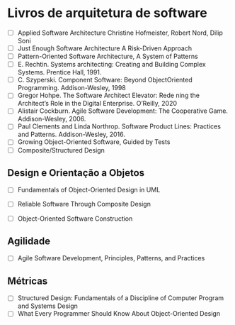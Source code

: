 # Livros de arquitetura de software

- [ ] Applied Software Architecture Christine Hofmeister, Robert Nord, Dilip Soni
- [ ] Just Enough Software Architecture A Risk-Driven Approach
- [ ] Pattern-Oriented Software Architecture, A System of Patterns
- [ ] E. Rechtin. Systems architecting: Creating and Building Complex Systems. Prentice Hall, 1991. 
- [ ] C. Szyperski. Component Software: Beyond ObjectOriented Programming. Addison-Wesley, 1998
- [ ] Gregor Hohpe. The Software Architect Elevator: Rede ning the Architect’s Role in the Digital Enterprise. O’Reilly, 2020
- [ ] Alistair Cockburn. Agile Software Development: The Cooperative Game. Addison-Wesley, 2006.
- [ ] Paul Clements and Linda Northrop. Software Product Lines: Practices and Patterns. Addison-Wesley, 2016.
- [ ] Growing Object-Oriented Software, Guided by Tests
- [ ] Composite/Structured Design

## Design e Orientação a Objetos

- [ ] Fundamentals of Object-Oriented Design in UML
- [ ] Reliable Software Through Composite Design
- [ ] Object-Oriented Software Construction


## Agilidade

- [ ] Agile Software Development, Principles, Patterns, and Practices


## Métricas

- [ ] Structured Design: Fundamentals of a Discipline of Computer Program and Systems Design
- [ ] What Every Programmer Should Know About Object-Oriented Design

